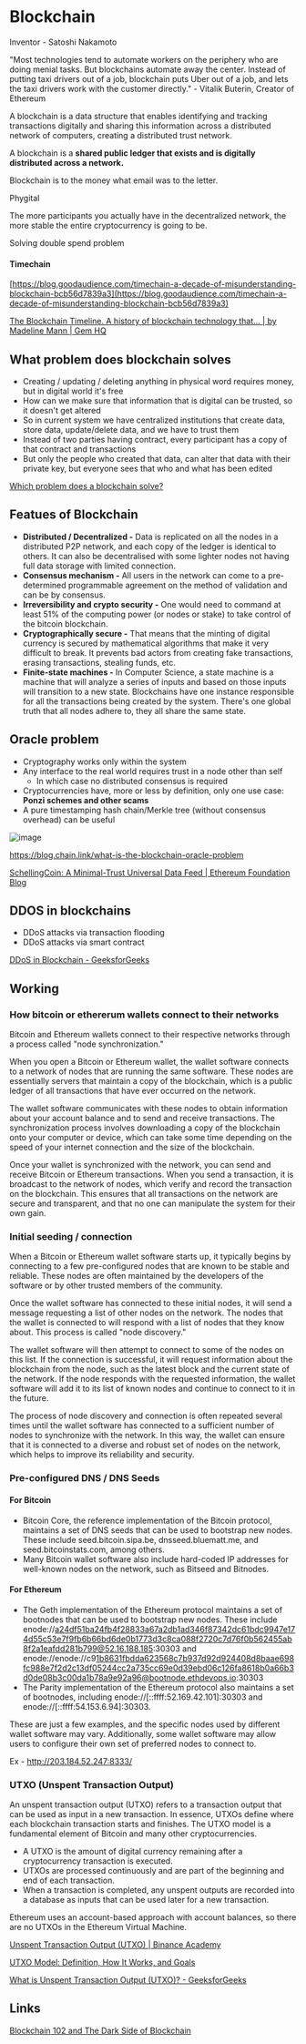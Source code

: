# Blockchain

Inventor - Satoshi Nakamoto

"Most technologies tend to automate workers on the periphery who are doing menial tasks. But blockchains automate away the center. Instead of putting taxi drivers out of a job, blockchain puts Uber out of a job, and lets the taxi drivers work with the customer directly." - Vitalik Buterin, Creator of Ethereum

A blockchain is a data structure that enables identifying and tracking transactions digitally and sharing this information across a distributed network of computers, creating a distributed trust network.

A blockchain is a **shared public ledger that exists and is digitally distributed across a network.**

Blockchain is to the money what email was to the letter.

Phygital

The more participants you actually have in the decentralized network, the more stable the entire cryptocurrency is going to be.

Solving double spend problem

#### Timechain

[https://blog.goodaudience.com/timechain-a-decade-of-misunderstanding-blockchain-bcb56d7839a3](https://blog.goodaudience.com/timechain-a-decade-of-misunderstanding-blockchain-bcb56d7839a3)

[The Blockchain Timeline. A history of blockchain technology that… | by Madeline Mann | Gem HQ](https://blog.gem.co/the-blockchain-timeline-3fdffe281378)

## What problem does blockchain solves

- Creating / updating / deleting anything in physical word requires money, but in digital world it's free
- How can we make sure that information that is digital can be trusted, so it doesn't get altered
- So in current system we have centralized institutions that create data, store data, update/delete data, and we have to trust them
- Instead of two parties having contract, every participant has a copy of that contract and transactions
- But only the people who created that data, can alter that data with their private key, but everyone sees that who and what has been edited

[Which problem does a blockchain solve?](https://www.youtube.com/watch?v=YGjL9ky6Duc)

## Featues of Blockchain

- **Distributed / Decentralized -** Data is replicated on all the nodes in a distributed P2P network, and each copy of the ledger is identical to others. It can also be decentralised with some lighter nodes not having full data storage with limited connection.
- **Consensus mechanism -** All users in the network can come to a pre-determined programmable agreement on the method of validation and can be by consensus.
- **Irreversibility and crypto security -** One would need to command at least 51% of the computing power (or nodes or stake) to take control of the bitcoin blockchain.
- **Cryptographically secure -** That means that the minting of digital currency is secured by mathematical algorithms that make it very difficult to break. It prevents bad actors from creating fake transactions, erasing transactions, stealing funds, etc.
- **Finite-state machines -** In Computer Science, a state machine is a machine that will analyze a series of inputs and based on those inputs will transition to a new state. Blockchains have one instance responsible for all the transactions being created by the system. There's one global truth that all nodes adhere to, they all share the same state.

## Oracle problem

- Cryptography works only within the system
- Any interface to the real world requires trust in a node other than self
  - In which case no distributed consensus is required
- Cryptocurrencies have, more or less by definition, only one use case: **Ponzi schemes and other scams**
- A pure timestamping hash chain/Merkle tree (without consensus overhead) can be useful

![image](../media/Blockchain-image6.jpg)

<https://blog.chain.link/what-is-the-blockchain-oracle-problem>

[SchellingCoin: A Minimal-Trust Universal Data Feed | Ethereum Foundation Blog](https://blog.ethereum.org/2014/03/28/schellingcoin-a-minimal-trust-universal-data-feed)

## DDOS in blockchains

- DDoS attacks via transaction flooding
- DDoS attacks via smart contract

[DDoS in Blockchain - GeeksforGeeks](https://www.geeksforgeeks.org/ddos-in-blockchain/)

## Working

### How bitcoin or ethererum wallets connect to their networks

Bitcoin and Ethereum wallets connect to their respective networks through a process called "node synchronization."

When you open a Bitcoin or Ethereum wallet, the wallet software connects to a network of nodes that are running the same software. These nodes are essentially servers that maintain a copy of the blockchain, which is a public ledger of all transactions that have ever occurred on the network.

The wallet software communicates with these nodes to obtain information about your account balance and to send and receive transactions. The synchronization process involves downloading a copy of the blockchain onto your computer or device, which can take some time depending on the speed of your internet connection and the size of the blockchain.

Once your wallet is synchronized with the network, you can send and receive Bitcoin or Ethereum transactions. When you send a transaction, it is broadcast to the network of nodes, which verify and record the transaction on the blockchain. This ensures that all transactions on the network are secure and transparent, and that no one can manipulate the system for their own gain.

### Initial seeding / connection

When a Bitcoin or Ethereum wallet software starts up, it typically begins by connecting to a few pre-configured nodes that are known to be stable and reliable. These nodes are often maintained by the developers of the software or by other trusted members of the community.

Once the wallet software has connected to these initial nodes, it will send a message requesting a list of other nodes on the network. The nodes that the wallet is connected to will respond with a list of nodes that they know about. This process is called "node discovery."

The wallet software will then attempt to connect to some of the nodes on this list. If the connection is successful, it will request information about the blockchain from the node, such as the latest block and the current state of the network. If the node responds with the requested information, the wallet software will add it to its list of known nodes and continue to connect to it in the future.

The process of node discovery and connection is often repeated several times until the wallet software has connected to a sufficient number of nodes to synchronize with the network. In this way, the wallet can ensure that it is connected to a diverse and robust set of nodes on the network, which helps to improve its reliability and security.

### Pre-configured DNS / DNS Seeds

#### For Bitcoin

- Bitcoin Core, the reference implementation of the Bitcoin protocol, maintains a set of DNS seeds that can be used to bootstrap new nodes. These include seed.bitcoin.sipa.be, dnsseed.bluematt.me, and seed.bitcoinstats.com, among others.
- Many Bitcoin wallet software also include hard-coded IP addresses for well-known nodes on the network, such as Bitseed and Bitnodes.

#### For Ethereum

- The Geth implementation of the Ethereum protocol maintains a set of bootnodes that can be used to bootstrap new nodes. These include enode://a24df51ba24fb4f28833a67a2db1ad346f87342dc61bdc9947e174d55c53e7f9fb6b66bd6de0b1773d3c8ca088f2720c7d76f0b562455ab8f2a1eafdd281b799@52.16.188.185:30303 and enode://enode://c9[1b8631fbdda623568c7b937d92d924408d8baae698fc988e7f2d2c13df05244cc2a735cc69e0d39ebd06c126fa8618b0a66b3d0de08b3c00da1b78a9e92a96@bootnode.ethdevops.io](mailto:1b8631fbdda623568c7b937d92d924408d8baae698fc988e7f2d2c13df05244cc2a735cc69e0d39ebd06c126fa8618b0a66b3d0de08b3c00da1b78a9e92a96@bootnode.ethdevops.io):30303
- The Parity implementation of the Ethereum protocol also maintains a set of bootnodes, including enode://[::ffff:52.169.42.101]:30303 and enode://[::ffff:54.153.6.94]:30303.

These are just a few examples, and the specific nodes used by different wallet software may vary. Additionally, some wallet software may allow users to configure their own set of preferred nodes to connect to.

Ex - <http://203.184.52.247:8333/>

### UTXO (Unspent Transaction Output)

An unspent transaction output (UTXO) refers to a transaction output that can be used as input in a new transaction. In essence, UTXOs define where each blockchain transaction starts and finishes. The UTXO model is a fundamental element of Bitcoin and many other cryptocurrencies.

- A UTXO is the amount of digital currency remaining after a cryptocurrency transaction is executed.
- UTXOs are processed continuously and are part of the beginning and end of each transaction.
- When a transaction is completed, any unspent outputs are recorded into a database as inputs that can be used later for a new transaction.

Ethereum uses an account-based approach with account balances, so there are no UTXOs in the Ethereum Virtual Machine.

[Unspent Transaction Output (UTXO) | Binance Academy](https://academy.binance.com/en/glossary/unspent-transaction-output-utxo)

[UTXO Model: Definition, How It Works, and Goals](https://www.investopedia.com/terms/u/utxo.asp)

[What is Unspent Transaction Output (UTXO)? - GeeksforGeeks](https://www.geeksforgeeks.org/what-is-unspent-transaction-output-utxo/)

## Links

[Blockchain 102 and The Dark Side of Blockchain](https://www.youtube.com/watch?v=-so3AtnToek)

